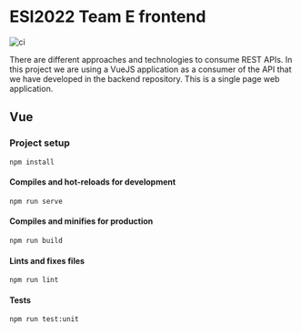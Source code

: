 # ESI2022 Team E frontend

![ci](https://github.com/ESI2022-team-e/frontend/actions/workflows/node.js.yml/badge.svg?branch=main)

There are different approaches and technologies to consume REST APIs. In this project we are using a VueJS application as a consumer of the API that we have developed in the backend repository. This is a single page web application. 

## Vue 

### Project setup
```
npm install
```

#### Compiles and hot-reloads for development
```
npm run serve
```

#### Compiles and minifies for production
```
npm run build
```

#### Lints and fixes files
```
npm run lint
```

#### Tests
```
npm run test:unit
```


